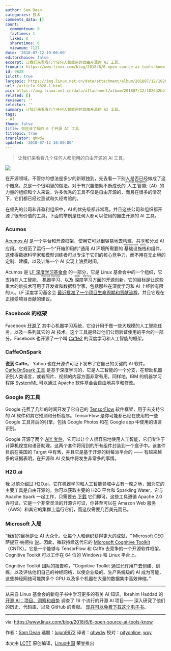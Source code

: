```yaml
---
author: Sam Dean
categories: 技术
comments_data: []
count:
  commentnum: 0
  favtimes: 1
  likes: 0
  sharetimes: 0
  viewnum: 7127
date: '2018-07-12 10:00:00'
editorchoice: false
excerpt: 让我们来看看几个任何人都能用的自由开源的 AI 工具。
fromurl: https://www.linux.com/blog/2018/6/6-open-source-ai-tools-know
id: 9828
islctt: true
largepic: https://img.linux.net.cn/data/attachment/album/201807/12/102642bb79nfs178o7dd1m.jpg
url: /article-9828-1.html
pic: https://img.linux.net.cn/data/attachment/album/201807/12/102642bb79nfs178o7dd1m.jpg.thumb.jpg
related: []
reviewer: ''
selector: ''
summary: 让我们来看看几个任何人都能用的自由开源的 AI 工具。
tags:
- AI
thumb: false
title: 你应该了解的 6 个开源 AI 工具
titlepic: true
translator: qhwdw
updated: '2018-07-12 10:00:00'
---
```



> 
> 让我们来看看几个任何人都能用的自由开源的 AI 工具。
> 
> 
> 


![](/data/attachment/album/201807/12/102642bb79nfs178o7dd1m.jpg)


在开源领域，不管你的想法是多少的新颖独到，先去看一下别人是否已经做成了这个概念，总是一个很明智的做法。对于有兴趣借助不断成长的<ruby> 人工智能 <rt>  Artificial Intelligence </rt></ruby>（AI）的力量的组织和个人来说，许多优秀的工具不仅是自由开源的，而且在很多的情况下，它们都已经过测试和久经考验的。


在领先的公司和非盈利组织中，AI 的优先级都非常高，并且这些公司和组织都开源了很有价值的工具。下面的举例是任何人都可以使用的自由开源的 AI 工具。


### Acumos


[Acumos AI](https://www.acumos.org/) 是一个平台和开源框架，使用它可以很容易地去构建、共享和分发 AI 应用。它规范了运行一个“开箱即用的”通用 AI 环境所需要的<ruby> 基础设施栈 <rt>  infrastructure stack </rt></ruby>和组件。这使得数据科学家和模型训练者可以专注于它们的核心竞争力，而不用在无止境的定制、建模，以及训练一个 AI 实现上浪费时间。


Acumos 是 [LF 深度学习基金会](https://www.linuxfoundation.org/projects/deep-learning/) 的一部分，它是 Linux 基金会中的一个组织，它支持在人工智能、<ruby> 机器学习 <rt>  machine learning </rt></ruby>、以及<ruby> 深度学习 <rt>  deep learning </rt></ruby>方面的开源创新。它的目标是让这些重大的新技术可用于开发者和数据科学家，包括那些在深度学习和 AI 上经验有限的人。LF 深度学习基金会 [最近批准了一个项目生命周期和贡献流程](https://www.linuxfoundation.org/blog/lf-deep-learning-foundation-announces-project-contribution-process/)，并且它现在正接受项目贡献的建议。


### Facebook 的框架


Facebook [开源了](https://code.facebook.com/posts/1687861518126048/facebook-to-open-source-ai-hardware-design/) 其中心机器学习系统，它设计用于做一些大规模的人工智能任务，以及一系列其它的 AI 技术。这个工具是经过他们公司验证使用的平台的一部分。Facebook 也开源了一个叫 [Caffe2](https://venturebeat.com/2017/04/18/facebook-open-sources-caffe2-a-new-deep-learning-framework/) 的深度学习和人工智能的框架。


### CaffeOnSpark


**说到 Caffe**。 Yahoo 也在开源许可证下发布了它自己的关键的 AI 软件。[CaffeOnSpark 工具](http://yahoohadoop.tumblr.com/post/139916563586/caffeonspark-open-sourced-for-distributed-deep) 是基于深度学习的，它是人工智能的一个分支，在帮助机器识别人类语言，或者照片、视频的内容方面非常有用。同样地，IBM 的机器学习程序 [SystemML](https://systemml.apache.org/) 可以通过 Apache 软件基金会自由地共享和修改。


### Google 的工具


Google 花费了几年的时间开发了它自己的 [TensorFlow](https://www.tensorflow.org/) 软件框架，用于去支持它的 AI 软件和其它预测和分析程序。TensorFlow 是你可能都已经在使用的一些 Google 工具背后的引擎，包括 Google Photos 和在 Google app 中使用的语言识别。


Google 开源了两个 [AIY 套件](https://www.techradar.com/news/google-assistant-sweetens-raspberry-pi-with-ai-voice-control)，它可以让个人很容易地使用人工智能，它们专注于计算机视觉和语音助理。这两个套件将用到的所有组件封装到一个盒子中。该套件目前在美国的 Target 中有售，并且它是基于开源的树莓派平台的 —— 有越来越多的证据表明，在开源和 AI 交集中将发生非常多的事情。


### H2O.ai


我 [以前介绍过](https://www.linux.com/news/sparkling-water-bridging-open-source-machine-learning-and-apache-spark) H2O.ai，它在机器学习和人工智能领域中占有一席之地，因为它的主要工具是自由开源的。你可以获取主要的 H2O 平台和 Sparkling Water，它与 Apache Spark 一起工作，只需要去 [下载](http://www.h2o.ai/download) 它们即可。这些工具遵循 Apache 2.0 许可证，它是一个非常灵活的开源许可证，你甚至可以在 Amazon Web 服务（AWS）和其它的集群上运行它们，而这仅需要几百美元而已。


### Microsoft 入局


“我们的目标是让 AI 大众化，让每个人和组织获得更大的成就，“ Microsoft CEO 萨提亚·纳德拉 [说](https://blogs.msdn.microsoft.com/uk_faculty_connection/2017/02/10/microsoft-cognitive-toolkit-cntk/)。因此，微软持续迭代它的 [Microsoft Cognitive Toolkit](https://www.microsoft.com/en-us/cognitive-toolkit/)（CNTK）。它是一个能够与 TensorFlow 和 Caffe 去竞争的一个开源软件框架。Cognitive Toolkit 可以工作在 64 位的 Windows 和 Linux 平台上。


Cognitive Toolkit 团队的报告称，“Cognitive Toolkit 通过允许用户去创建、训练，以及评估他们自己的神经网络，以使企业级的、生产系统级的 AI 成为可能，这些神经网络可能跨多个 GPU 以及多个机器在大量的数据集中高效伸缩。”




---


从来自 Linux 基金会的新电子书中学习更多的有关 AI 知识。Ibrahim Haddad 的 [开源 AI：项目、洞察和趋势](https://www.linuxfoundation.org/publications/open-source-ai-projects-insights-and-trends/) 调查了 16 个流行的开源 AI 项目—— 深入研究了他们的历史、代码库、以及 GitHub 的贡献。 [现在可以免费下载这个电子书](https://www.linuxfoundation.org/publications/open-source-ai-projects-insights-and-trends/)。




---


via: <https://www.linux.com/blog/2018/6/6-open-source-ai-tools-know>


作者：[Sam Dean](https://www.linux.com/users/sam-dean) 选题：[lujun9972](https://github.com/lujun9972) 译者：[qhwdw](https://github.com/qhwdw) 校对：[pityonline](https://github.com/pityonline), [wxy](https://github.com/wxy)


本文由 [LCTT](https://github.com/LCTT/TranslateProject) 原创编译，[Linux中国](https://linux.cn/) 荣誉推出